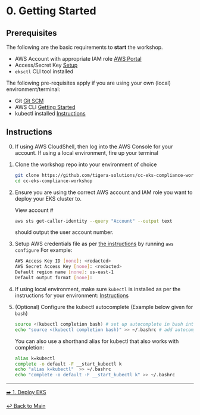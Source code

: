 # 0. Getting Started

## Prerequisites 

The following are the basic requirements to **start** the workshop.

* AWS Account with appropriate IAM role [AWS Portal](https://aws.amazon.com/console/)
* Access/Secret Key [Setup](https://docs.aws.amazon.com/cli/latest/userguide/getting-started-prereqs.html#getting-started-prereqs-keys)
* ```eksctl``` CLI tool installed
  
The following pre-requisites apply if you are using your own (local) environment/terminal:

* Git [Git SCM](https://git-scm.com/downloads)
* AWS CLI [Getting Started](https://docs.aws.amazon.com/cli/latest/userguide/getting-started-prereqs.html)
* kubectl installed [Instructions](https://kubernetes.io/docs/tasks/tools/)
  
## Instructions

0. If using AWS CloudShell, then log into the AWS Console for your account. If using a local environment, fire up your terminal

1. Clone the workshop repo into your environment of choice

   ```bash
   git clone https://github.com/tigera-solutions/cc-eks-compliance-workshop.git && \
   cd cc-eks-compliance-workshop
   ```

2. Ensure you are using the correct AWS account and IAM role you want to deploy your EKS cluster to.

   View account #

   ```bash
   aws sts get-caller-identity --query "Account" --output text
   ```

   should output the user account number.

3. Setup AWS credentials file as per [the instructions](https://docs.aws.amazon.com/cli/latest/userguide/getting-started-quickstart.html) by running ```aws configure```
   For example: 

   ```bash
   AWS Access Key ID [none]: <redacted>
   AWS Secret Access Key [none]: <redacted>
   Default region name [none]: us-east-1
   Default output format [none]:
   ```

4. If using local environment, make sure ```kubectl``` is installed as per the instructions for your environment: [Instructions](https://kubernetes.io/docs/tasks/tools/)

4. (Optional) Configure the kubectl autocomplete (Example below given for ```bash```)

   ```bash
   source <(kubectl completion bash) # set up autocomplete in bash into the current shell, bash-completion package should be installed first.
   echo "source <(kubectl completion bash)" >> ~/.bashrc # add autocomplete permanently to your bash shell.
   ```

   You can also use a shorthand alias for kubectl that also works with completion:

   ```bash
   alias k=kubectl
   complete -o default -F __start_kubectl k
   echo "alias k=kubectl"  >> ~/.bashrc
   echo "complete -o default -F __start_kubectl k" >> ~/.bashrc
   ```

---

[:arrow_right: 1. Deploy EKS](../1.%20Deploy%20EKS/readme.md) <br>
 
[:leftwards_arrow_with_hook: Back to Main](../README.md)